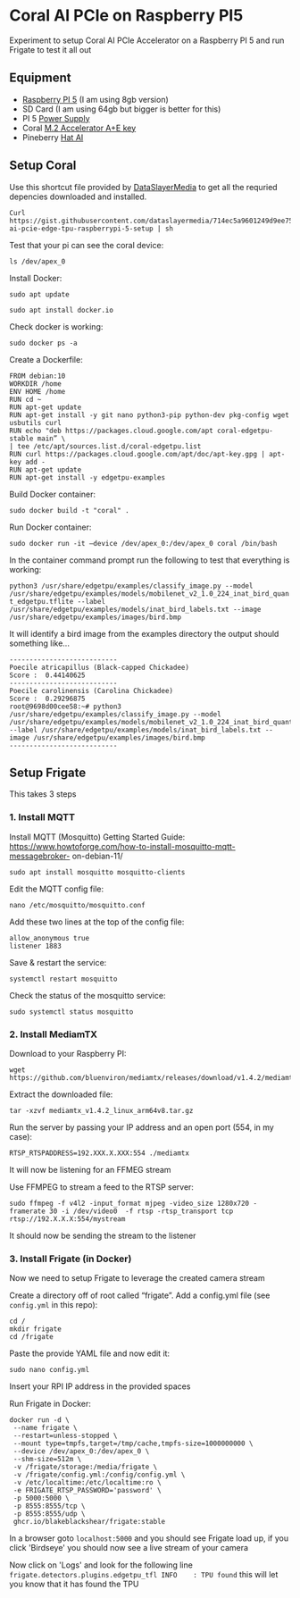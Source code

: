 # Coral AI PCIe on Raspberry PI5
Experiment to setup Coral AI PCIe Accelerator on a Raspberry PI 5 and run Frigate to test it all out

## Equipment
- [Raspberry PI 5](https://www.raspberrypi.com/products/raspberry-pi-5/) (I am using 8gb version)
- SD Card (I am using 64gb but bigger is better for this)
- PI 5 [Power Supply](https://www.raspberrypi.com/products/27w-power-supply/)
- Coral [M.2 Accelerator A+E key](https://coral.ai/products/m2-accelerator-ae)
- Pineberry [Hat AI](https://pineberrypi.com/products/hat-ai-for-raspberry-pi-5)

## Setup Coral

Use this shortcut file provided by [DataSlayerMedia](https://www.youtube.com/@DataSlayerMedia) to get all the requried depencies downloaded and installed.

```
Curl https://gist.githubusercontent.com/dataslayermedia/714ec5a9601249d9ee754919dea49c7e/raw/11bbda5da9c9539281e9e77215e3cbc9d698a5e3/coral-ai-pcie-edge-tpu-raspberrypi-5-setup | sh
```

Test that your pi can see the coral device:

```ls /dev/apex_0```

Install Docker:

```sudo apt update```

```sudo apt install docker.io```

Check docker is working:

```sudo docker ps -a```

Create a Dockerfile:
```
FROM debian:10
WORKDIR /home
ENV HOME /home
RUN cd ~
RUN apt-get update  
RUN apt-get install -y git nano python3-pip python-dev pkg-config wget usbutils curl
RUN echo "deb https://packages.cloud.google.com/apt coral-edgetpu-stable main” \
| tee /etc/apt/sources.list.d/coral-edgetpu.list
RUN curl https://packages.cloud.google.com/apt/doc/apt-key.gpg | apt-key add -
RUN apt-get update
RUN apt-get install -y edgetpu-examples
```

Build Docker container:

```sudo docker build -t "coral" .```

Run Docker container:

```sudo docker run -it —device /dev/apex_0:/dev/apex_0 coral /bin/bash```

In the container command prompt run the following to test that everything is working:

```python3 /usr/share/edgetpu/examples/classify_image.py --model /usr/share/edgetpu/examples/models/mobilenet_v2_1.0_224_inat_bird_quant_edgetpu.tflite --label /usr/share/edgetpu/examples/models/inat_bird_labels.txt --image /usr/share/edgetpu/examples/images/bird.bmp```

It will identify a bird image from the examples directory the output should something like...

```
---------------------------
Poecile atricapillus (Black-capped Chickadee)
Score :  0.44140625
---------------------------
Poecile carolinensis (Carolina Chickadee)
Score :  0.29296875
root@9698d00cee58:~# python3 /usr/share/edgetpu/examples/classify_image.py --model /usr/share/edgetpu/examples/models/mobilenet_v2_1.0_224_inat_bird_quant_edgetpu.tflite --label /usr/share/edgetpu/examples/models/inat_bird_labels.txt --image /usr/share/edgetpu/examples/images/bird.bmp
---------------------------
```

## Setup Frigate
This takes 3 steps
### 1. Install MQTT
Install MQTT (Mosquitto)
Getting Started Guide: https://www.howtoforge.com/how-to-install-mosquitto-mqtt-messagebroker-
on-debian-11/

```sudo apt install mosquitto mosquitto-clients```

Edit the MQTT config file:

```nano /etc/mosquitto/mosquitto.conf```

Add these two lines at the top of the config file:

```
allow_anonymous true
listener 1883
```

Save & restart the service:

```systemctl restart mosquitto```

Check the status of the mosquitto service:

```sudo systemctl status mosquitto```

### 2. Install MediamTX
Download to your Raspberry PI:

```
wget https://github.com/bluenviron/mediamtx/releases/download/v1.4.2/mediamtx_v1.4.2_linux_arm64v8.tar.gz
```

Extract the downloaded file:

```tar -xzvf mediamtx_v1.4.2_linux_arm64v8.tar.gz```

Run the server by passing your IP address and an open port (554, in my case):

```RTSP_RTSPADDRESS=192.XXX.X.XXX:554 ./mediamtx```

It will now be listening for an FFMEG stream

Use FFMPEG to stream a feed to the RTSP server:

```
sudo ffmpeg -f v4l2 -input_format mjpeg -video_size 1280x720 -framerate 30 -i /dev/video0  -f rtsp -rtsp_transport tcp rtsp://192.X.X.X:554/mystream
```

It should now be sending the stream to the listener

### 3. Install Frigate (in Docker)
Now we need to setup Frigate to leverage the created camera stream

Create a directory off of root called “frigate”. Add a config.yml file (see `config.yml` in this repo):

```
cd /
mkdir frigate
cd /frigate
```

Paste the provide YAML file and now edit it:

```sudo nano config.yml```

Insert your RPI IP address in the provided spaces

Run Frigate in Docker:
```
docker run -d \
 --name frigate \
 --restart=unless-stopped \
 --mount type=tmpfs,target=/tmp/cache,tmpfs-size=1000000000 \
 --device /dev/apex_0:/dev/apex_0 \
 --shm-size=512m \
 -v /frigate/storage:/media/frigate \
 -v /frigate/config.yml:/config/config.yml \
 -v /etc/localtime:/etc/localtime:ro \
 -e FRIGATE_RTSP_PASSWORD='password' \
 -p 5000:5000 \
 -p 8555:8555/tcp \
 -p 8555:8555/udp \
 ghcr.io/blakeblackshear/frigate:stable
```

In a browser goto `localhost:5000` and you should see Frigate load up, if you click 'Birdseye' you should now see a live stream of your camera

Now click on 'Logs' and look for the following line `frigate.detectors.plugins.edgetpu_tfl INFO    : TPU found` this will let you know that it has found the TPU
